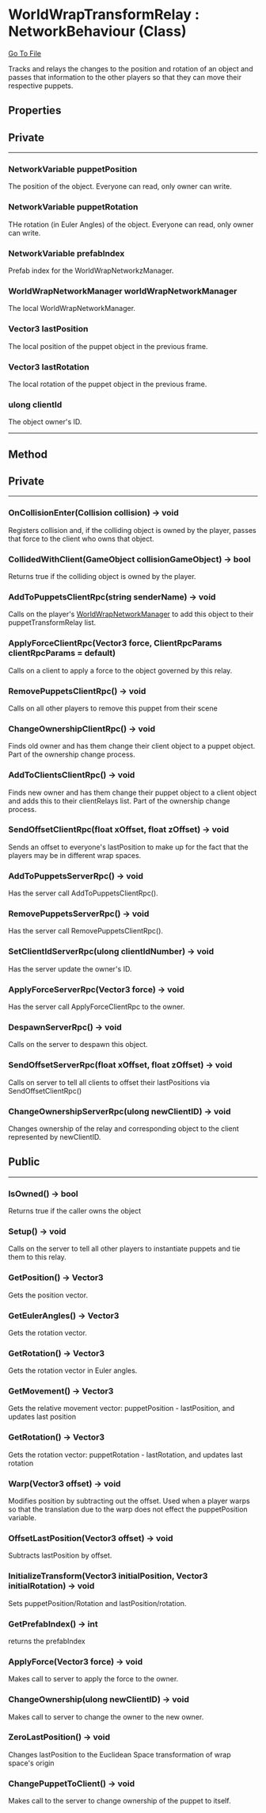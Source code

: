 # WorldWrapTransformRelay : NetworkBehaviour (Class)

[Go To File](https://github.com/MLivanos/WorldWrap/blob/main/WorldWrap/Assets/Scripts/WorldWrap/Multiplayer/WorldWrapTransformRelay.cs)

Tracks and relays the changes to the position and rotation of an object and passes that information to the other players so that they can move their respective puppets.

## **Properties**

## Private
___

### **NetworkVariable<Vector3> puppetPosition**

The position of the object. Everyone can read, only owner can write.

### **NetworkVariable<Vector3> puppetRotation**

THe rotation (in Euler Angles) of the object. Everyone can read, only owner can write.

### **NetworkVariable<int> prefabIndex**

Prefab index for the WorldWrapNetworkzManager.

### **WorldWrapNetworkManager worldWrapNetworkManager**

The local WorldWrapNetworkManager.

### **Vector3 lastPosition**

The local position of the puppet object in the previous frame.

### **Vector3 lastRotation**

The local rotation of the puppet object in the previous frame.

### **ulong clientId**

The object owner's ID.
___

## **Method**

## Private
___

### **OnCollisionEnter(Collision collision) -> void**

Registers collision and, if the colliding object is owned by the player, passes that force to the client who owns that object.

### **CollidedWithClient(GameObject collisionGameObject) -> bool**

Returns true if the colliding object is owned by the player.

### **AddToPuppetsClientRpc(string senderName) -> void**

Calls on the player's [WorldWrapNetworkManager](https://github.com/MLivanos/WorldWrap/blob/main/API/Multiplayer/WorldWrapNetworkManager.md) to add this object to their puppetTransformRelay list.

### **ApplyForceClientRpc(Vector3 force, ClientRpcParams clientRpcParams = default)**

Calls on a client to apply a force to the object governed by this relay.

### **RemovePuppetsClientRpc() -> void**

Calls on all other players to remove this puppet from their scene

### **ChangeOwnershipClientRpc() -> void**

Finds old owner and has them change their client object to a puppet object. Part of the ownership change process.

### **AddToClientsClientRpc() -> void**

Finds new owner and has them change their puppet object to a client object and adds this to their clientRelays list. Part of the ownership change process.

### **SendOffsetClientRpc(float xOffset, float zOffset) -> void**

Sends an offset to everyone's lastPosition to make up for the fact that the players may be in different wrap spaces.

### **AddToPuppetsServerRpc() -> void**

Has the server call AddToPuppetsClientRpc().

### **RemovePuppetsServerRpc() -> void**

Has the server call RemovePuppetsClientRpc().

### **SetClientIdServerRpc(ulong clientIdNumber) -> void**

Has the server update the owner's ID.

### **ApplyForceServerRpc(Vector3 force) -> void**

Has the server call ApplyForceClientRpc to the owner.

### **DespawnServerRpc() -> void**

Calls on the server to despawn this object.

### **SendOffsetServerRpc(float xOffset, float zOffset) -> void**

Calls on server to tell all clients to offset their lastPositions via SendOffsetClientRpc()

### **ChangeOwnershipServerRpc(ulong newClientID) -> void**

Changes ownership of the relay and corresponding object to the client represented by newClientID.

## Public
___

### **IsOwned() -> bool**

Returns true if the caller owns the object

### **Setup() -> void**

Calls on the server to tell all other players to instantiate puppets and tie them to this relay.

### **GetPosition() -> Vector3**

Gets the position vector.

### **GetEulerAngles() -> Vector3**

Gets the rotation vector.

### **GetRotation() -> Vector3**

Gets the rotation vector in Euler angles.

### **GetMovement() -> Vector3**

Gets the relative movement vector: puppetPosition - lastPosition, and updates last position

### **GetRotation() -> Vector3**

Gets the rotation vector: puppetRotation - lastRotation, and updates last rotation

### **Warp(Vector3 offset) -> void**

Modifies position by subtracting out the offset. Used when a player warps so that the translation due to the warp does not effect the puppetPosition variable.

### **OffsetLastPosition(Vector3 offset) -> void**

Subtracts lastPosition by offset.

### **InitializeTransform(Vector3 initialPosition, Vector3 initialRotation) -> void**

Sets puppetPosition/Rotation and lastPosition/rotation.

### **GetPrefabIndex() -> int**

returns the prefabIndex

### **ApplyForce(Vector3 force) -> void**

Makes call to server to apply the force to the owner.

### **ChangeOwnership(ulong newClientID) -> void**

Makes call to server to change the owner to the new owner.

### **ZeroLastPosition() -> void**

Changes lastPosition to the Euclidean Space transformation of wrap space's origin

### **ChangePuppetToClient() -> void**

Makes call to the server to change ownership of the puppet to itself.